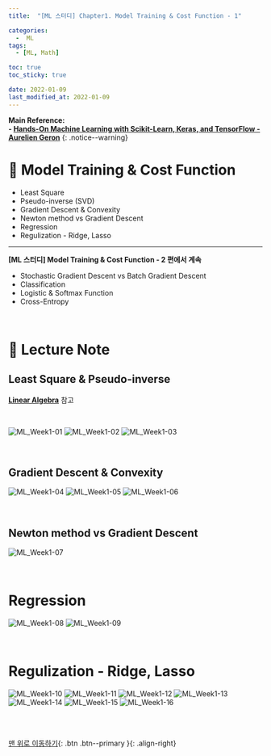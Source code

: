 ```yaml
---
title:  "[ML 스터디] Chapter1. Model Training & Cost Function - 1" 

categories:
  -  ML
tags:
  - [ML, Math]

toc: true
toc_sticky: true

date: 2022-01-09
last_modified_at: 2022-01-09
---
```


**Main Reference: <br>- [Hands-On Machine Learning with Scikit-Learn, Keras, and TensorFlow - Aurelien Geron](http://www.kyobobook.co.kr/product/detailViewKor.laf?ejkGb=KOR&mallGb=KOR&barcode=9791162242964&orderClick=LEa&Kc=)**
{: .notice--warning}



# 🚌 Model Training & Cost Function
- Least Square
- Pseudo-inverse (SVD)
- Gradient Descent & Convexity
- Newton method vs Gradient Descent
- Regression
- Regulization - Ridge, Lasso

***
**[ML 스터디] Model Training & Cost Function - 2 편에서 계속**

- Stochastic Gradient Descent vs Batch Gradient Descent
- Classification
- Logistic & Softmax Function
- Cross-Entropy


<br>


# 🚌 Lecture Note

## Least Square & Pseudo-inverse

**<span style="color:blue">[Linear Algebra](https://inhopp.github.io/categories/linear-algebra)</span>** 참고

<br>

![ML_Week1-01](https://user-images.githubusercontent.com/96368476/148667566-a2d6f285-0531-4797-a920-b3b687cd11e0.jpg)
![ML_Week1-02](https://user-images.githubusercontent.com/96368476/148667967-8a0c6da9-22dc-4089-bf68-b5cc6bb4ac07.jpg)
![ML_Week1-03](https://user-images.githubusercontent.com/96368476/148667569-93aa116c-1d59-4398-bccb-becc65f25ac6.jpg)

<br>

## Gradient Descent & Convexity

![ML_Week1-04](https://user-images.githubusercontent.com/96368476/148667571-1eb11aaa-d4d5-42dd-9fae-2a3812d75edd.jpg)
![ML_Week1-05](https://user-images.githubusercontent.com/96368476/148667573-9f7bc22d-4f58-4fd1-8938-ca7415870f3b.jpg)
![ML_Week1-06](https://user-images.githubusercontent.com/96368476/148667574-7763b0a1-afed-4c40-9e0d-c9d479461aec.jpg)

<br>

## Newton method vs Gradient Descent

![ML_Week1-07](https://user-images.githubusercontent.com/96368476/148667578-eff720f4-6927-4c63-8067-93cc597b3069.jpg)

<br>

# Regression

![ML_Week1-08](https://user-images.githubusercontent.com/96368476/148667581-d5db945f-b08c-4031-baf9-e2396ea40812.jpg)
![ML_Week1-09](https://user-images.githubusercontent.com/96368476/148667661-4fe47092-2112-4e16-a715-0e745b41ead1.jpg)

<br>

# Regulization - Ridge, Lasso

![ML_Week1-10](https://user-images.githubusercontent.com/96368476/148667664-46b7f48d-86c8-44e3-a288-29dd6d122d61.jpg)
![ML_Week1-11](https://user-images.githubusercontent.com/96368476/148667665-18e904d2-3f28-42ab-bdeb-82d092a8edf1.jpg)
![ML_Week1-12](https://user-images.githubusercontent.com/96368476/148667667-4257b0bb-14a2-4821-9526-ab5a7778bc53.jpg)
![ML_Week1-13](https://user-images.githubusercontent.com/96368476/148667668-0a5ebf88-fd72-4f14-b44a-11f4be728137.jpg)
![ML_Week1-14](https://user-images.githubusercontent.com/96368476/148667669-641edb17-8a35-4a9a-94e8-4ba3d76290c0.jpg)
![ML_Week1-15](https://user-images.githubusercontent.com/96368476/148667671-2d615b45-c257-49c1-aa3a-47b5a037fc73.jpg)
![ML_Week1-16](https://user-images.githubusercontent.com/96368476/148667673-38314b45-b7cc-47e1-a244-77f10adee93c.jpg)



<br>
<br>

[맨 위로 이동하기](#){: .btn .btn--primary }{: .align-right}
